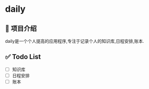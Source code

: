 # daily

## 📝 项目介绍

daily是一个个人提高的应用程序,专注于记录个人的知识库,日程安排,账本.

## ✅ Todo List

- [ ] 知识库
- [ ] 日程安排
- [ ] 账本